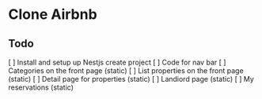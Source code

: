 # Clone Airbnb

## Todo

[ ] Install and setup up Nestjs create project
[ ] Code for nav bar
[ ] Categories on the front page (static)
[ ] List properties on the front page (static)
[ ] Detail page for properties (static)
[ ] Landiord page (static)
[ ] My reservations (static)